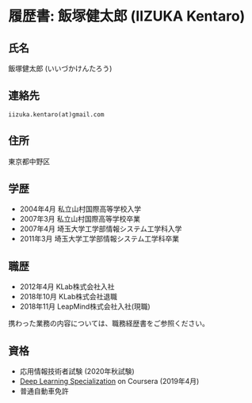 # 履歴書: 飯塚健太郎 (IIZUKA Kentaro)

## 氏名

飯塚健太郎 (いいづかけんたろう)

## 連絡先

`iizuka.kentaro(at)gmail.com`

## 住所

東京都中野区

## 学歴

- 2004年4月 私立山村国際高等学校入学
- 2007年3月 私立山村国際高等学校卒業
- 2007年4月 埼玉大学工学部情報システム工学科入学
- 2011年3月 埼玉大学工学部情報システム工学科卒業

## 職歴

- 2012年4月 KLab株式会社入社
- 2018年10月 KLab株式会社退職
- 2018年11月 LeapMind株式会社入社(現職)

携わった業務の内容については、職務経歴書をご参照ください。

## 資格

- 応用情報技術者試験 (2020年秋試験)
- [Deep Learning Specialization](https://coursera.org/share/6e35705f3383f7161aea89bb2cc84dc4) on Coursera (2019年4月)
- 普通自動車免許
